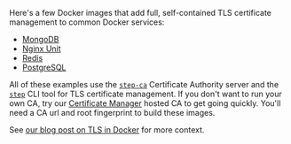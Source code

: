 Here's a few Docker images that add full, self-contained TLS certificate management to common Docker services:
- [MongoDB](https://github.com/smallstep/docker-tls/tree/main/mongodb)
- [Nginx Unit](https://github.com/smallstep/docker-tls/tree/main/nginx-unit)
- [Redis](https://github.com/smallstep/docker-tls/tree/main/redis)
- [PostgreSQL](https://github.com/smallstep/docker-tls/tree/main/postgres)

All of these examples use the [`step-ca`](https://github.com/smallstep/certificates/) Certificate Authority server and the [`step`](https://github.com/smallstep/cli/) CLI tool for TLS certificate management. If you don't want to run your own CA, try our [Certificate Manager](https://smallstep.com/signup?product=cm) hosted CA to get going quickly. You'll need a CA url and root fingerprint to build these images.

See [our blog post on TLS in Docker](https://smallstep.com/blog/automate-docker-ssl-tls-certificates/) for more context.
